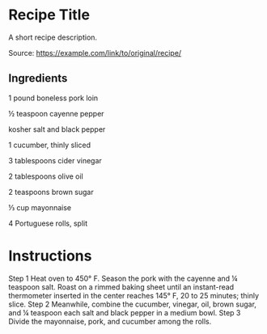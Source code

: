 # Recipe Title

A short recipe description.

Source: https://example.com/link/to/original/recipe/

## Ingredients

1 pound boneless pork loin

½ teaspoon cayenne pepper

kosher salt and black pepper

1 cucumber, thinly sliced

3 tablespoons cider vinegar

2 tablespoons olive oil

2 teaspoons brown sugar

⅓ cup mayonnaise

4 Portuguese rolls, split

# Instructions

Step 1
Heat oven to 450° F. Season the pork with the cayenne and ¼ teaspoon salt. Roast on a rimmed baking sheet until an instant-read thermometer inserted in the center reaches 145° F, 20 to 25 minutes; thinly slice.
Step 2
Meanwhile, combine the cucumber, vinegar, oil, brown sugar, and ¼ teaspoon each salt and black pepper in a medium bowl.
Step 3
Divide the mayonnaise, pork, and cucumber among the rolls.